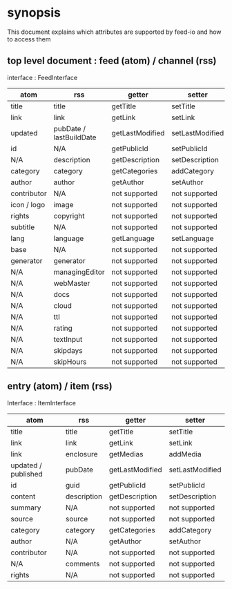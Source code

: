 # synopsis

This document explains which attributes are supported by feed-io and how to access them

## top level document : feed (atom) / channel (rss)

interface : FeedInterface

| atom | rss | getter | setter | 
| ---- | --- | ------ | ------ |
| title | title | getTitle | setTitle |
| link | link | getLink | setLink |
| updated | pubDate / lastBuildDate | getLastModified | setLastModified |
| id | N/A | getPublicId | setPublicId |
| N/A | description | getDescription | setDescription |
| category | category | getCategories | addCategory |
| author | author | getAuthor | setAuthor |
| contributor | N/A | not supported | not supported |
| icon / logo | image | not supported | not supported |
| rights | copyright | not supported | not supported |
| subtitle | N/A  | not supported | not supported |
| lang | language | getLanguage | setLanguage |
| base | N/A | not supported | not supported |
| generator | generator | not supported | not supported |
| N/A | managingEditor  | not supported | not supported |
| N/A |   webMaster | not supported | not supported |
| N/A |  docs | not supported | not supported |
| N/A |  cloud | not supported | not supported |
| N/A |  ttl | not supported | not supported |
| N/A |  rating | not supported | not supported |
| N/A | textInput  | not supported | not supported |
| N/A | skipdays | not supported | not supported |
| N/A | skipHours | not supported | not supported |

## entry (atom) / item (rss)

Interface : ItemInterface

| atom | rss | getter | setter |
| ---- | --- | ------ | ------ |
| title | title | getTitle | setTitle |
| link | link | getLink | setLink |
| link | enclosure | getMedias | addMedia |
| updated / published | pubDate | getLastModified | setLastModified |
| id | guid | getPublicId | setPublicId |
| content | description | getDescription | setDescription |
| summary | N/A | not supported | not supported |
| source | source | not supported | not supported |
| category | category | getCategories | addCategory |
| author | N/A | getAuthor | setAuthor |
| contributor | N/A | not supported | not supported |
| N/A | comments | not supported | not supported |
| rights | N/A | not supported | not supported |
